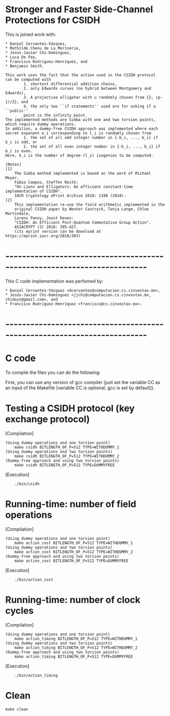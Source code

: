 # Stronger and Faster Side-Channel Protections for CSIDH

This is joined work with:

	* Daniel Cervantes-Vázquez,
	* Mathilde Chenu de La Morinerie, 
	* Jesús-Javier Chi-Domínguez, 
	* Luca De Feo,
	* Francisco Rodríguez-Henríquez, and
	* Benjamin Smith.

	This work uses the fact that the action used in the CSIDH protocol 
	can be computed with
			1. shortest differential addition chains,
			2. only Edwards curves (no hybrid between Montgomery and Edwards),
			3. A projective elligator with u randomly chosen from {2, (p-1)/2}, and
			4. the only two ``if statements'' used are for asking if a ``public'' 
			point is the infinity point.
	The implemented methods are Simba with one and two torsion points,
	which require dummy operations.
	In addition, a dummy-free CSIDH approach was implemented where each 
	secret exponent e_i corresponding to l_i is randomly chosen from
			1. the set of all odd integer number in {-b_i, ..., b_i} if b_i is odd, or
			2. the set of all even integer number in {-b_i, ..., b_i} if b_i is even.
	Here, b_i is the number of degree-(l_i) isogenies to be computed.

	[Notes]
	[1]
		The Simba method implemented is based on the work of Michael Meyer, 
		Fabio Campos, Steffen Reith: 
		"On Lions and Elligators: An efficient constant-time implementation of CSIDH". 
		IACR Cryptology ePrint Archive 2018: 1198 (2018).
	[2]
		This implementation re-use the field arithmetic implemented in the
		original CSIDH paper by Wouter Castryck, Tanja Lange, Chloe Martindale, 
		Lorenz Panny, Joost Renes: 
		"CSIDH: An Efficient Post-Quantum Commutative Group Action". 
		ASIACRYPT (3) 2018: 395-427.
		(its eprint version can be download at https://eprint.iacr.org/2018/383)

# ------------------------------------------------------------------------
This C code implementation was perfomed by:

	* Daniel Cervantes-Vázquez <dcervantes@computacion.cs.cinvestav.mx>,
	* Jesús-Javier Chi-Domínguez <jjchi@computacion.cs.cinvestav.mx, chidoys@gmail.com>, and
	* Francisco Rodríguez-Henríquez <francisco@cs.cinvestav.mx>.

# ------------------------------------------------------------------------
# C code
To compile the files you can do the following:

First, you can use any version of gcc compiler (just set the variable CC as 
an input of the Makefile [variable CC is optional, gcc is set by default]).

# Testing a CSIDH protocol (key exchange protocol)
[Compilation]

	(Using dummy operations and one torsion point)
		make csidh BITLENGTH_OF_P=512 TYPE=WITHDUMMY_1
	(Using dummy operations and two torsion points)
		make csidh BITLENGTH_OF_P=512 TYPE=WITHDUMMY_2
	(Dummy-free approach and using two torsion points)
		make csidh BITLENGTH_OF_P=512 TYPE=DUMMYFREE
		

[Execution]

		./bin/csidh


# Running-time: number of field operations
[Compilation]

	(Using dummy operations and one torsion point)
		make action_cost BITLENGTH_OF_P=512 TYPE=WITHDUMMY_1
	(Using dummy operations and two torsion points)
		make action_cost BITLENGTH_OF_P=512 TYPE=WITHDUMMY_2
	(Dummy-free approach and using two torsion points)
		make action_cost BITLENGTH_OF_P=512 TYPE=DUMMYFREE

[Execution]

		./bin/action_cost

# Running-time: number of clock cycles
[Compilation]

	(Using dummy operations and one torsion point)
		make action_timing BITLENGTH_OF_P=512 TYPE=WITHDUMMY_1
	(Using dummy operations and two torsion points)
		make action_timing BITLENGTH_OF_P=512 TYPE=WITHDUMMY_2
	(Dummy-free approach and using two torsion points)
		make action_timing BITLENGTH_OF_P=512 TYPE=DUMMYFREE

[Execution]

		./bin/action_timing

# Clean

	make clean
